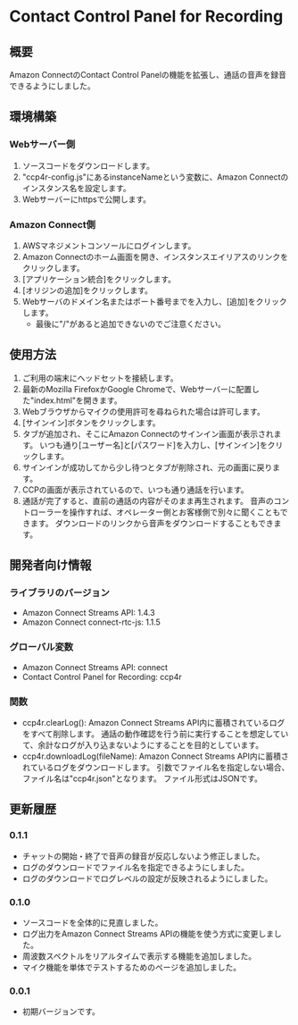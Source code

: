 # Contact Control Panel for Recording

## 概要

Amazon ConnectのContact Control Panelの機能を拡張し、通話の音声を録音できるようにしました。

## 環境構築

### Webサーバー側

1. ソースコードをダウンロードします。
2. "ccp4r-config.js"にあるinstanceNameという変数に、Amazon Connectのインスタンス名を設定します。
3. Webサーバーにhttpsで公開します。

### Amazon Connect側

1. AWSマネジメントコンソールにログインします。
2. Amazon Connectのホーム画面を開き、インスタンスエイリアスのリンクをクリックします。
3. [アプリケーション統合]をクリックします。
4. [オリジンの追加]をクリックします。
5. Webサーバのドメイン名またはポート番号までを入力し、[追加]をクリックします。
   - 最後に"/"があると追加できないのでご注意ください。

## 使用方法

1. ご利用の端末にヘッドセットを接続します。
2. 最新のMozilla FirefoxかGoogle Chromeで、Webサーバーに配置した"index.html"を開きます。
3. Webブラウザからマイクの使用許可を尋ねられた場合は許可します。
4. [サインイン]ボタンをクリックします。
5. タブが追加され、そこにAmazon Connectのサインイン画面が表示されます。
   いつも通り[ユーザー名]と[パスワード]を入力し、[サインイン]をクリックします。
6. サインインが成功してから少し待つとタブが削除され、元の画面に戻ります。
7. CCPの画面が表示されているので、いつも通り通話を行います。
8. 通話が完了すると、直前の通話の内容がそのまま再生されます。
   音声のコントローラーを操作すれば、オペレーター側とお客様側で別々に聞くこともできます。
   ダウンロードのリンクから音声をダウンロードすることもできます。

## 開発者向け情報

### ライブラリのバージョン

- Amazon Connect Streams API: 1.4.3
- Amazon Connect connect-rtc-js: 1.1.5

### グローバル変数

- Amazon Connect Streams API: connect
- Contact Control Panel for Recording: ccp4r

### 関数

- ccp4r.clearLog(): Amazon Connect Streams API内に蓄積されているログをすべて削除します。
  通話の動作確認を行う前に実行することを想定していて、余計なログが入り込まないようにすることを目的としています。
- ccp4r.downloadLog(fileName): Amazon Connect Streams API内に蓄積されているログをダウンロードします。
  引数でファイル名を指定しない場合、ファイル名は"ccp4r.json"となります。
  ファイル形式はJSONです。

## 更新履歴

### 0.1.1

- チャットの開始・終了で音声の録音が反応しないよう修正しました。
- ログのダウンロードでファイル名を指定できるようにしました。
- ログのダウンロードでログレベルの設定が反映されるようにしました。

### 0.1.0

- ソースコードを全体的に見直しました。
- ログ出力をAmazon Connect Streams APIの機能を使う方式に変更しました。
- 周波数スペクトルをリアルタイムで表示する機能を追加しました。
- マイク機能を単体でテストするためのページを追加しました。

### 0.0.1

- 初期バージョンです。
